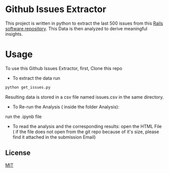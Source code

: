 # Github Issues Extractor

This project is written in python to extract the last 500 issues from this [Rails software repositpry](https://github.com/rails/rails).
This Data is then analyzed to derive meaningful insights.


# Usage 
To use this Github Issues Extractor, first, Clone this repo

* To extract the data run 

```bash
python get_issues.py
```

Resulting data is stored in a csv file named issues.csv in the same directory.



* To Re-run the Analysis ( inside the folder Analysis):

 run the .ipynb file 

* To read the analysis and the corresponding results:
open the HTML File ( if the file does not open from the git repo because of it's size, please find it attached in the submission Email)



## License

[MIT](https://choosealicense.com/licenses/mit/)
